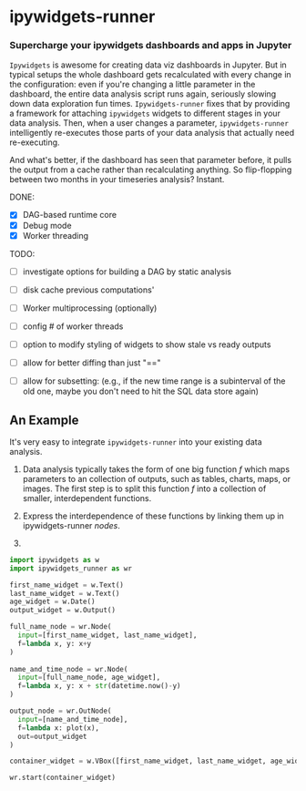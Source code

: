 # ipywidgets-runner
### Supercharge your ipywidgets dashboards and apps in Jupyter

`Ipywidgets` is awesome for creating data viz dashboards in Jupyter.
But in typical setups the whole dashboard gets recalculated with every change in the configuration: even if you're changing a little parameter in the dashboard, the entire data analysis script runs again, seriously slowing down data exploration fun times.
`Ipywidgets-runner` fixes that by providing a framework for attaching `ipywidgets` widgets to different stages in your data analysis.
Then, when a user changes a parameter, `ipywidgets-runner` intelligently re-executes those parts of your data analysis that actually need re-executing.

And what's better, if the dashboard has seen that parameter before, it pulls the output from a cache rather than recalculating anything.
So flip-flopping between two months in your timeseries analysis?
Instant.

DONE:
 - [x] DAG-based runtime core
 - [x] Debug mode
 - [x] Worker threading

TODO:
 - [ ] investigate options for building a DAG by static analysis
 - [ ] disk cache previous computations'
 - [ ] Worker multiprocessing (optionally)
 - [ ] config # of worker threads
 - [ ] option to modify styling of widgets to show stale vs ready outputs
 - [ ] allow for better diffing than just "=="
 - [ ] allow for subsetting: (e.g., if the new time range is a subinterval of the old one, maybe you don't need to hit the SQL data store again)


## An Example

It's very easy to integrate `ipywidgets-runner` into your existing data analysis.

1. Data analysis typically takes the form of one big function _f_ which maps parameters to an collection of outputs, such as tables, charts, maps, or images.
The first step is to split this function _f_ into a collection of smaller, interdependent functions.

2. Express the interdependence of these functions by linking them up in ipywidgets-runner _nodes_.

3. 


```python
import ipywidgets as w
import ipywidgets_runner as wr

first_name_widget = w.Text()
last_name_widget = w.Text()
age_widget = w.Date()
output_widget = w.Output()

full_name_node = wr.Node(
  input=[first_name_widget, last_name_widget],
  f=lambda x, y: x+y
)
  
name_and_time_node = wr.Node(
  input=[full_name_node, age_widget],
  f=lambda x, y: x + str(datetime.now()-y)
)

output_node = wr.OutNode(
  input=[name_and_time_node],
  f=lambda x: plot(x),
  out=output_widget
)

container_widget = w.VBox([first_name_widget, last_name_widget, age_widget, output_widget])

wr.start(container_widget)
```